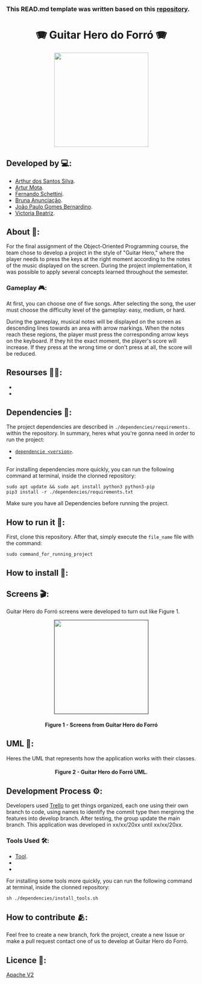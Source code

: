 ### This READ.md template was written based on this [repository](https://github.com/FernandoSchett/github_readme_template).

<h1 align="center">🪗 Guitar Hero do Forró 🪗</h1>

<div align="center">
	<a href="link_for_webite">
	<img height = "250em" src = "assets/Personagem10.png" />
    </a>
</div>

## Developed by 💻:

- [Arthur dos Santos Silva]().
- [Artur Mota]().
- [Fernando Schettini](https://github.com/FernandoSchett).
- [Bruna Anunciação]().
- [João Paulo Gomes Bernardino]().
- [Victoria Beatriz]().

## About 🤔:

For the final assignment of the Object-Oriented Programming course, the team chose to develop a project in the style of "Guitar Hero," where the player needs to press the keys at the right moment according to the notes of the music displayed on the screen. During the project implementation, it was possible to apply several concepts learned throughout the semester.

### Gameplay 🎮:

At first, you can choose one of five songs. After selecting the song, the user must choose the difficulty level of the gameplay: easy, medium, or hard.

During the gameplay, musical notes will be displayed on the screen as descending lines towards an area with arrow markings. When the notes reach these regions, the player must press the corresponding arrow keys on the keyboard. If they hit the exact moment, the player's score will increase. If they press at the wrong time or don't press at all, the score will be reduced.

## Resourses 🧑‍🔬:

- 
- 

## Dependencies 🚚:

The project dependencies are described in  ```./dependencies/requirements.``` within the repository. In summary, heres what you're gonna need in order to run the project:

- [```dependencie <version>```](http:link.com).
- 

For installing dependencies more quickly, you can run the following command at terminal, inside the clonned repository:

	sudo apt update && sudo apt install python3 python3-pip
    pip3 install -r ./dependencies/requirements.txt

Make sure you have all Dependencies before running the project.

## How to run it 🏃:

First, clone this repository. After that, simply execute the ```file_name``` file with the command:

    sudo command_for_running_project

## How to install 🔬:

## Screens 🎬:

Guitar Hero do Forró screens were developed to turn out like Figure 1.

<div align="center">
	<a href="">
	<img height = "250em" src = "https://github.com/FernandoSchett/github_readme_template/assets/80331486/4e4d24ee-efce-41d9-873b-3ececaf1cdd5" />
    </a>
</div>
<h4 align="center">Figure 1 - Screens from Guitar Hero do Forró </h4>


## UML‍ 💬:

Heres the UML that represents how the application works with their classes.


<h4 align="center">Figure 2 - Guitar Hero do Forró UML.</h4>

## Development Process ⚙️:

Developers used [Trello]() to get things organized, each one using their own branch to code, using names to identify the commit type then merginng the features into develop branch. After testing, the group update the main branch. This application was developed in xx/xx/20xx until xx/xx/20xx.

### Tools Used 🛠️: 

- [Tool](http:link.com). 
- 
- 

For installing some tools more quickly, you can run the following command at terminal, inside the clonned repository:

    sh ./dependencies/install_tools.sh
	
## How to contribute 🫂:

Feel free to create a new branch, fork the project, create a new Issue or make a pull request contact one of us to develop at Guitar Hero do Forró.

## Licence 📜:

[Apache V2](https://choosealicense.com/licenses/apache-2.0/)
